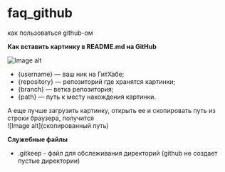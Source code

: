# faq_github
как пользоваться github-ом

<b>Как вставить картинку в README.md на GitHub</b>

![Image alt](https://github.com/{username}/{repository}/raw/{branch}/{path}/image.png)

- {username} — ваш ник на ГитХабе;
- {repository} — репозиторий где хранятся картинки;
- {branch} — ветка репозитория;
- {path} — путь к месту нахождения картинки.

А еще лучше загрузить картинку, открыть ее и скопировать путь из строки браузера, получится<br>
![Image alt](скопированный путь)

<b>Служебные файлы</b>
- .gitkeep - файл для обслеживания директорий (github не создает пустые директории)
